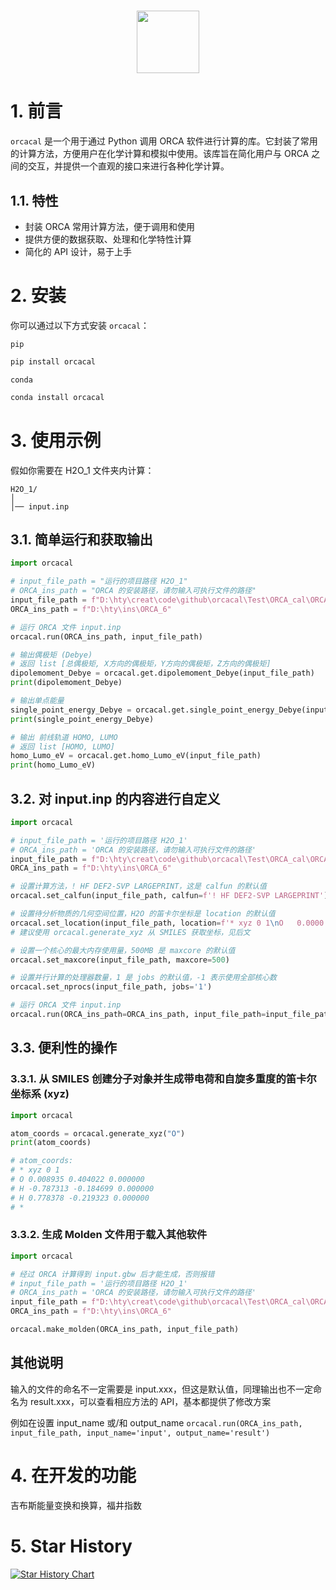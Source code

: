 <h1 align="center">
<img src="https://i.postimg.cc/wjY6JGFL/image.png" width="100">
</h1>

# 1. 前言

`orcacal` 是一个用于通过 Python 调用 ORCA 软件进行计算的库。它封装了常用的计算方法，方便用户在化学计算和模拟中使用。该库旨在简化用户与 ORCA 之间的交互，并提供一个直观的接口来进行各种化学计算。

## 1.1. 特性

- 封装 ORCA 常用计算方法，便于调用和使用
- 提供方便的数据获取、处理和化学特性计算
- 简化的 API 设计，易于上手

# 2. 安装

你可以通过以下方式安装 `orcacal`：

`pip`

```bash
pip install orcacal
```

`conda`

```bash
conda install orcacal
```

# 3. 使用示例

假如你需要在 H2O_1 文件夹内计算：

```
H2O_1/
│
│── input.inp
```

## 3.1. 简单运行和获取输出

```python
import orcacal

# input_file_path = "运行的项目路径 H2O_1"
# ORCA_ins_path = "ORCA 的安装路径，请勿输入可执行文件的路径"
input_file_path = f"D:\hty\creat\code\github\orcacal\Test\ORCA_cal\ORCA_structure\H2O_1"
ORCA_ins_path = f"D:\hty\ins\ORCA_6"

# 运行 ORCA 文件 input.inp
orcacal.run(ORCA_ins_path, input_file_path)

# 输出偶极矩 (Debye)
# 返回 list [总偶极矩, X方向的偶极矩，Y方向的偶极矩，Z方向的偶极矩]
dipolemoment_Debye = orcacal.get.dipolemoment_Debye(input_file_path)
print(dipolemoment_Debye)

# 输出单点能量
single_point_energy_Debye = orcacal.get.single_point_energy_Debye(input_file_path)
print(single_point_energy_Debye)

# 输出 前线轨道 HOMO, LUMO
# 返回 list [HOMO, LUMO]
homo_Lumo_eV = orcacal.get.homo_Lumo_eV(input_file_path)
print(homo_Lumo_eV)
```

## 3.2. 对 input.inp 的内容进行自定义

```python
import orcacal

# input_file_path = '运行的项目路径 H2O_1'
# ORCA_ins_path = 'ORCA 的安装路径，请勿输入可执行文件的路径'
input_file_path = f"D:\hty\creat\code\github\orcacal\Test\ORCA_cal\ORCA_structure\H2O_1"
ORCA_ins_path = f"D:\hty\ins\ORCA_6"

# 设置计算方法，! HF DEF2-SVP LARGEPRINT，这是 calfun 的默认值
orcacal.set_calfun(input_file_path, calfun=f'! HF DEF2-SVP LARGEPRINT')

# 设置待分析物质的几何空间位置，H2O 的笛卡尔坐标是 location 的默认值
orcacal.set_location(input_file_path, location=f'* xyz 0 1\nO   0.0000   0.0000   0.0626\nH  -0.7920   0.0000  -0.4973\nH   0.7920   0.0000  -0.4973\n*')
# 建议使用 orcacal.generate_xyz 从 SMILES 获取坐标，见后文

# 设置一个核心的最大内存使用量，500MB 是 maxcore 的默认值
orcacal.set_maxcore(input_file_path, maxcore=500)

# 设置并行计算的处理器数量，1 是 jobs 的默认值，-1 表示使用全部核心数
orcacal.set_nprocs(input_file_path, jobs='1')

# 运行 ORCA 文件 input.inp
orcacal.run(ORCA_ins_path=ORCA_ins_path, input_file_path=input_file_path)
```

## 3.3. 便利性的操作

### 3.3.1. 从 SMILES 创建分子对象并生成带电荷和自旋多重度的笛卡尔坐标系 (xyz)

```python
import orcacal

atom_coords = orcacal.generate_xyz("O")
print(atom_coords)

# atom_coords:
# * xyz 0 1
# O 0.008935 0.404022 0.000000
# H -0.787313 -0.184699 0.000000
# H 0.778378 -0.219323 0.000000
# *
```

### 3.3.2. 生成 Molden 文件用于载入其他软件

```python
import orcacal

# 经过 ORCA 计算得到 input.gbw 后才能生成，否则报错
# input_file_path = '运行的项目路径 H2O_1'
# ORCA_ins_path = 'ORCA 的安装路径，请勿输入可执行文件的路径'
input_file_path = f"D:\hty\creat\code\github\orcacal\Test\ORCA_cal\ORCA_structure\H2O_1"
ORCA_ins_path = f"D:\hty\ins\ORCA_6"

orcacal.make_molden(ORCA_ins_path, input_file_path)
```

## 其他说明

输入的文件的命名不一定需要是 input.xxx，但这是默认值，同理输出也不一定命名为 result.xxx，可以查看相应方法的 API，基本都提供了修改方案

例如在设置 input_name 或/和 output_name `orcacal.run(ORCA_ins_path, input_file_path, input_name='input', output_name='result')`

# 4. 在开发的功能

吉布斯能量变换和换算，福井指数

# 5. Star History

[![Star History Chart](https://api.star-history.com/svg?repos=HTY-DBY/orcacal&type=Date)](https://star-history.com/#HTY-DBY/orcacal&Date)